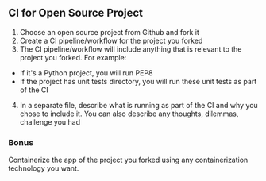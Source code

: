 ## CI for Open Source Project

1. Choose an open source project from Github and fork it
2. Create a CI pipeline/workflow for the project you forked
3. The CI pipeline/workflow will include anything that is relevant to the project you forked. For example:
  * If it's a Python project, you will run PEP8
  * If the project has unit tests directory, you will run these unit tests as part of the CI
4. In a separate file, describe what is running as part of the CI and why you chose to include it. You can also describe any thoughts, dilemmas, challenge you had

### Bonus

Containerize the app of the project you forked using any containerization technology you want.
